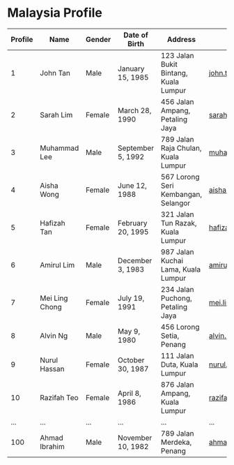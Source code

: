 # Malaysia Profile

| Profile | Name             | Gender | Date of Birth | Address                                  | Email                   | Phone           |
| ------- | ---------------- | ------ | ------------- | ---------------------------------------- | ----------------------- | --------------- |
| 1       | John Tan         | Male   | January 15, 1985 | 123 Jalan Bukit Bintang, Kuala Lumpur | john.tan@email.com      | +6012-345-6789  |
| 2       | Sarah Lim        | Female | March 28, 1990   | 456 Jalan Ampang, Petaling Jaya       | sarah.lim@email.com     | +6019-876-5432  |
| 3       | Muhammad Lee     | Male   | September 5, 1992 | 789 Jalan Raja Chulan, Kuala Lumpur  | muhammad.lee@email.com  | +6018-987-6543  |
| 4       | Aisha Wong       | Female | June 12, 1988    | 567 Lorong Seri Kembangan, Selangor   | aisha.wong@email.com    | +603-123-4567    |
| 5       | Hafizah Tan      | Female | February 20, 1995 | 321 Jalan Tun Razak, Kuala Lumpur    | hafizah.tan@email.com   | +6017-555-8888  |
| 6       | Amirul Lim       | Male   | December 3, 1983  | 987 Jalan Kuchai Lama, Kuala Lumpur  | amirul.lim@email.com    | +6011-777-9999  |
| 7       | Mei Ling Chong   | Female | July 19, 1991    | 234 Jalan Puchong, Petaling Jaya     | mei.ling@email.com      | +6016-222-3333  |
| 8       | Alvin Ng         | Male   | May 9, 1980      | 456 Lorong Setia, Penang              | alvin.ng@email.com      | +604-987-6543    |
| 9       | Nurul Hassan     | Female | October 30, 1987 | 111 Jalan Duta, Kuala Lumpur         | nurul.hassan@email.com  | +6014-888-7777  |
| 10      | Razifah Teo      | Female | April 8, 1986    | 876 Jalan Ampang, Kuala Lumpur       | razifah.teo@email.com   | +6013-666-5555  |
| ...     | ...              | ...    | ...             | ...                                    | ...                     | ...             |
| 100     | Ahmad Ibrahim    | Male   | November 10, 1982 | 789 Jalan Merdeka, Penang           | ahmad.ibrahim@email.com | +604-321-9876   |

